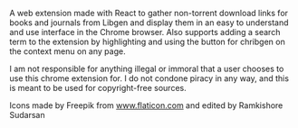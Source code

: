 A web extension made with React to gather non-torrent download links for books and journals from Libgen and display them in an easy to understand and use interface in the Chrome browser. Also supports adding a search term to the extension by highlighting and using the button for chribgen on the context menu on any page. 

I am not responsible for anything illegal or immoral that a user chooses to use this chrome extension for. I do not condone piracy in any way, and this is meant to be used for copyright-free sources.

Icons made by Freepik from www.flaticon.com and edited by Ramkishore Sudarsan